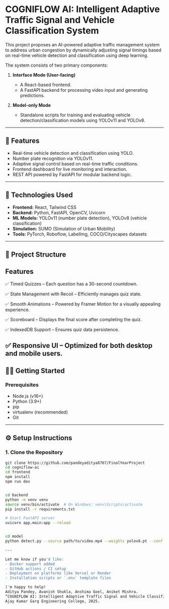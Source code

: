 # COGNIFLOW AI: Intelligent Adaptive Traffic Signal and Vehicle Classification System

This project proposes an AI-powered adaptive traffic management system to address urban congestion by dynamically adjusting signal timings based on real-time vehicle detection and classification using deep learning.

The system consists of two primary components:

1. **Interface Mode (User-facing)**
   - A React-based frontend.
   - A FastAPI backend for processing video input and generating predictions.

2. **Model-only Mode**
   - Standalone scripts for training and evaluating vehicle detection/classification models using YOLOv11 and YOLOv8.

---

## 🚀 Features

- Real-time vehicle detection and classification using YOLO.
- Number plate recognition via YOLOv11.
- Adaptive signal control based on real-time traffic conditions.
- Frontend dashboard for live monitoring and interaction.
- REST API powered by FastAPI for modular backend logic.

---

## 🧠 Technologies Used

- **Frontend:** React, Tailwind CSS
- **Backend:** Python, FastAPI, OpenCV, Uvicorn
- **ML Models:** YOLOv11 (number plate detection), YOLOv8 (vehicle classification)
- **Simulation:** SUMO (Simulation of Urban Mobility)
- **Tools:** PyTorch, Roboflow, LabelImg, COCO/Cityscapes datasets

---

## 📁 Project Structure


## Features
✅ Timed Quizzes – Each question has a 30-second countdown.

✅ State Management with Recoil – Efficiently manages quiz state.

✅ Smooth Animations – Powered by Framer Motion for a visually appealing experience.

✅ Scoreboard – Displays the final score after completing the quiz.

✅ IndexedDB Support – Ensures quiz data persistence.

✅ Responsive UI – Optimized for both desktop and mobile users.
---

## 🧑‍💻 Getting Started

### Prerequisites

- Node.js (v16+)
- Python (3.9+)
- pip
- virtualenv (recommended)
- Git

---

## ⚙️ Setup Instructions

### 1. Clone the Repository

```bash
git clone https://github.com/pandeyaditya8707/FinalYearProject
cd cogniflow-ai
cd frontend
npm install
npm run dev


cd backend
python -m venv venv
source venv/bin/activate  # On Windows: venv\Scripts\activate
pip install -r requirements.txt

# Start FastAPI server
uvicorn app.main:app --reload


cd model
python detect.py --source path/to/video.mp4 --weights yolov8.pt --conf 0.25

---

Let me know if you'd like:
- Docker support added
- GitHub actions / CI setup
- Deployment on platforms like Vercel or Render
- Installation scripts or `.env` template files

I'm happy to help!
Aditya Pandey, Avanish Shukla, Anshima Goel, Aniket Mishra.  
“COGNIFLOW AI: Intelligent Adaptive Traffic Signal and Vehicle Classification System.”  
Ajay Kumar Garg Engineering College, 2025.
